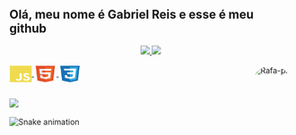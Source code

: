 ## Olá, meu nome é Gabriel Reis e esse é meu github
<div align="center">
  <a href="https://github.com/GabrielReis0712">
  <img height="180em" src="https://github-readme-stats.vercel.app/api?username=GabrielReis0712&show_icons=true&theme=dracula&include_all_commits=true&count_private=true"/>
  <img height="180em" src="https://github-readme-stats.vercel.app/api/top-langs/?username=GabrielReis0712&layout=compact&langs_count=7&theme=dracula"/>
</div>
<div style="display: inline_block"><br>
  <img align="center" alt="Rafa-Js" height="30" width="40" src="https://raw.githubusercontent.com/devicons/devicon/master/icons/javascript/javascript-plain.svg">
  <img align="center" alt="Rafa-HTML" height="30" width="40" src="https://raw.githubusercontent.com/devicons/devicon/master/icons/html5/html5-original.svg">
  <img align="center" alt="Rafa-CSS" height="30" width="40" src="https://raw.githubusercontent.com/devicons/devicon/master/icons/css3/css3-original.svg">
  <img align="right" alt="Rafa-pic" height="150" style="border-radius:50px;" src="https://media.discordapp.net/attachments/852935924588478514/971813807796142192/download20220504134022.png">
</div>
  
  ##
 
<div> 
  <a href = "mailto:gabrielreisandrade@protonmail.com"><img src="https://img.shields.io/badge/-Gmail-%23333?style=for-the-badge&logo=gmail&logoColor=white" target="_blank"></a>
 
  ![Snake animation](https://github.com/GabrielReis0712/GabrielReis0712/blob/output/github-contribution-grid-snake.svg)
 
</div>
